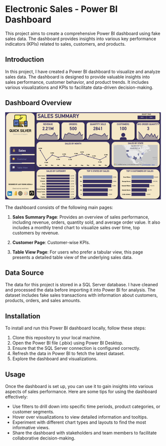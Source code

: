 # Electronic Sales - Power BI Dashboard

This project aims to create a comprehensive Power BI dashboard using fake sales data. The dashboard provides insights into various key performance indicators (KPIs) related to sales, customers, and products.

## Introduction
In this project, I have created a Power BI dashboard to visualize and analyze sales data. The dashboard is designed to provide valuable insights into sales performance, customer behavior, and product trends. It includes various visualizations and KPIs to facilitate data-driven decision-making.

## Dashboard Overview
![Dashboard Snapshot](SnapShot.png)

The dashboard consists of the following main pages:

1. **Sales Summary Page**: Provides an overview of sales performance, including revenue, orders, quantity sold, and average order value. It also includes a monthly trend chart to visualize sales over time, top customers by revenue.

2. **Customer Page**: Customer-wise KPIs.

3. **Table View Page**: For users who prefer a tabular view, this page presents a detailed table view of the underlying sales data.

## Data Source
The data for this project is stored in a SQL Server database. I have cleaned and processed the data before importing it into Power BI for analysis. The dataset includes fake sales transactions with information about customers, products, orders, and sales amounts.

## Installation
To install and run this Power BI dashboard locally, follow these steps:

1. Clone this repository to your local machine.
2. Open the Power BI file (.pbix) using Power BI Desktop.
3. Ensure that the SQL Server connection is configured correctly.
4. Refresh the data in Power BI to fetch the latest dataset.
5. Explore the dashboard and visualizations.

## Usage
Once the dashboard is set up, you can use it to gain insights into various aspects of sales performance. Here are some tips for using the dashboard effectively:

- Use filters to drill down into specific time periods, product categories, or customer segments.
- Hover over visualizations to view detailed information and tooltips.
- Experiment with different chart types and layouts to find the most informative views.
- Share the dashboard with stakeholders and team members to facilitate collaborative decision-making.

